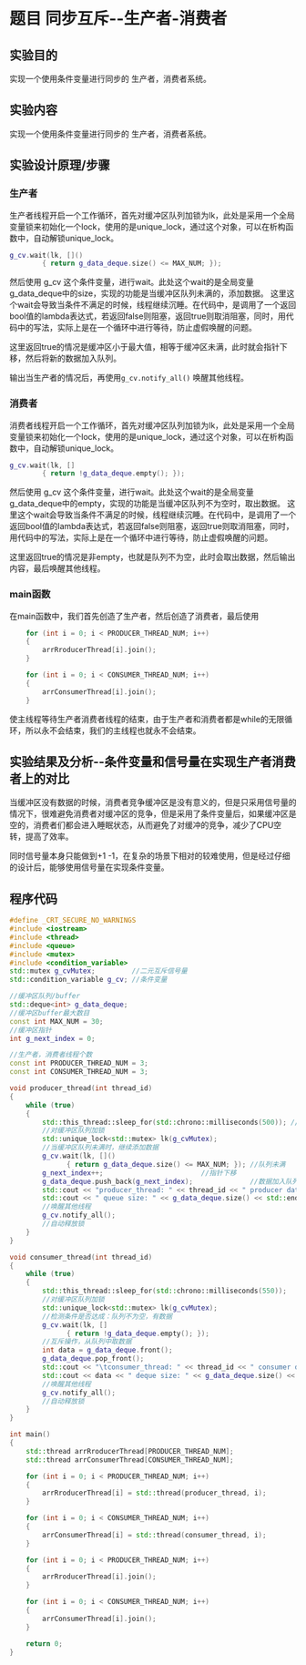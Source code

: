 # 题目 同步互斥--生产者-消费者
## 实验目的
实现一个使用条件变量进行同步的 生产者，消费者系统。
## 实验内容 
实现一个使用条件变量进行同步的 生产者，消费者系统。
## 实验设计原理/步骤
### 生产者
生产者线程开启一个工作循环，首先对缓冲区队列加锁为lk，此处是采用一个全局变量锁来初始化一个lock，使用的是unique_lock，通过这个对象，可以在析构函数中，自动解锁unique_lock。

```c++
g_cv.wait(lk, []()
		{ return g_data_deque.size() <= MAX_NUM; });
```
然后使用 g_cv 这个条件变量，进行wait。此处这个wait的是全局变量g_data_deque中的size，实现的功能是当缓冲区队列未满的，添加数据。
这里这个wait会导致当条件不满足的时候，线程继续沉睡。在代码中，是调用了一个返回bool值的lambda表达式，若返回false则阻塞，返回true则取消阻塞，同时，用代码中的写法，实际上是在一个循环中进行等待，防止虚假唤醒的问题。

这里返回true的情况是缓冲区小于最大值，相等于缓冲区未满，此时就会指针下移，然后将新的数据加入队列。

输出当生产者的情况后，再使用`g_cv.notify_all()` 唤醒其他线程。

### 消费者
消费者线程开启一个工作循环，首先对缓冲区队列加锁为lk，此处是采用一个全局变量锁来初始化一个lock，使用的是unique_lock，通过这个对象，可以在析构函数中，自动解锁unique_lock。
``` cpp
g_cv.wait(lk, []
		{ return !g_data_deque.empty(); });
```
然后使用 g_cv 这个条件变量，进行wait。此处这个wait的是全局变量g_data_deque中的empty，实现的功能是当缓冲区队列不为空时，取出数据。
这里这个wait会导致当条件不满足的时候，线程继续沉睡。在代码中，是调用了一个返回bool值的lambda表达式，若返回false则阻塞，返回true则取消阻塞，同时，用代码中的写法，实际上是在一个循环中进行等待，防止虚假唤醒的问题。

这里返回true的情况是非empty，也就是队列不为空，此时会取出数据，然后输出内容，最后唤醒其他线程。


### main函数
在main函数中，我们首先创造了生产者，然后创造了消费者，最后使用
```cpp
	for (int i = 0; i < PRODUCER_THREAD_NUM; i++)
	{
		arrRroducerThread[i].join();
	}

	for (int i = 0; i < CONSUMER_THREAD_NUM; i++)
	{
		arrConsumerThread[i].join();
	}
```
使主线程等待生产者消费者线程的结束，由于生产者和消费者都是while的无限循环，所以永不会结束，我们的主线程也就永不会结束。
## 实验结果及分析--条件变量和信号量在实现生产者消费者上的对比

当缓冲区没有数据的时候，消费者竞争缓冲区是没有意义的，但是只采用信号量的情况下，很难避免消费者对缓冲区的竞争，但是采用了条件变量后，如果缓冲区是空的，消费者们都会进入睡眠状态，从而避免了对缓冲的竞争，减少了CPU空转，提高了效率。

同时信号量本身只能做到+1 -1，在复杂的场景下相对的较难使用，但是经过仔细的设计后，能够使用信号量在实现条件变量。


## 程序代码
```c++
#define _CRT_SECURE_NO_WARNINGS
#include <iostream>
#include <thread>
#include <queue>
#include <mutex>
#include <condition_variable>
std::mutex g_cvMutex;	      //二元互斥信号量
std::condition_variable g_cv; //条件变量

//缓冲区队列/buffer
std::deque<int> g_data_deque;
//缓冲区buffer最大数目
const int MAX_NUM = 30;
//缓冲区指针
int g_next_index = 0;

//生产者，消费者线程个数
const int PRODUCER_THREAD_NUM = 3;
const int CONSUMER_THREAD_NUM = 3;

void producer_thread(int thread_id)
{
	while (true)
	{
		std::this_thread::sleep_for(std::chrono::milliseconds(500)); //线程延时、睡眠
		//对缓冲区队列加锁
		std::unique_lock<std::mutex> lk(g_cvMutex);
		//当缓冲区队列未满时，继续添加数据
		g_cv.wait(lk, []()
			  { return g_data_deque.size() <= MAX_NUM; }); //队列未满
		g_next_index++;					       //指针下移
		g_data_deque.push_back(g_next_index);		       //数据加入队列
		std::cout << "producer_thread: " << thread_id << " producer data: " << g_next_index;
		std::cout << " queue size: " << g_data_deque.size() << std::endl;
		//唤醒其他线程
		g_cv.notify_all();
		//自动释放锁
	}
}

void consumer_thread(int thread_id)
{
	while (true)
	{
		std::this_thread::sleep_for(std::chrono::milliseconds(550));
		//对缓冲区队列加锁
		std::unique_lock<std::mutex> lk(g_cvMutex);
		//检测条件是否达成：队列不为空，有数据
		g_cv.wait(lk, []
			  { return !g_data_deque.empty(); });
		//互斥操作，从队列中取数据
		int data = g_data_deque.front();
		g_data_deque.pop_front();
		std::cout << "\tconsumer_thread: " << thread_id << " consumer data: ";
		std::cout << data << " deque size: " << g_data_deque.size() << std::endl;
		//唤醒其他线程
		g_cv.notify_all();
		//自动释放锁
	}
}

int main()
{
	std::thread arrRroducerThread[PRODUCER_THREAD_NUM];
	std::thread arrConsumerThread[CONSUMER_THREAD_NUM];

	for (int i = 0; i < PRODUCER_THREAD_NUM; i++)
	{
		arrRroducerThread[i] = std::thread(producer_thread, i);
	}

	for (int i = 0; i < CONSUMER_THREAD_NUM; i++)
	{
		arrConsumerThread[i] = std::thread(consumer_thread, i);
	}

	for (int i = 0; i < PRODUCER_THREAD_NUM; i++)
	{
		arrRroducerThread[i].join();
	}

	for (int i = 0; i < CONSUMER_THREAD_NUM; i++)
	{
		arrConsumerThread[i].join();
	}

	return 0;
}
```
